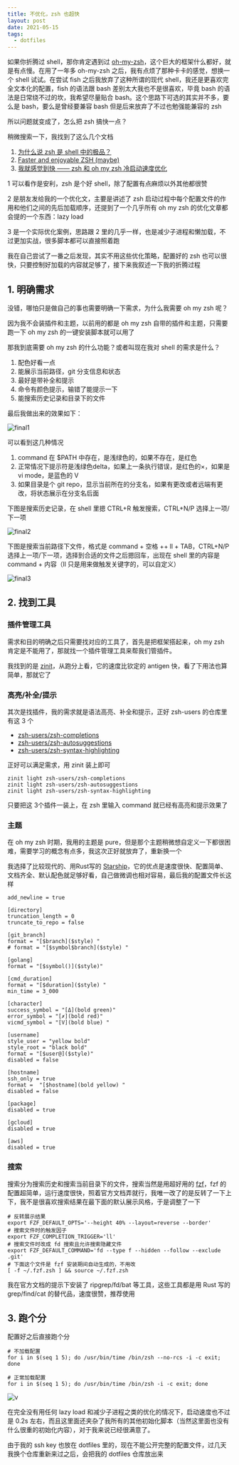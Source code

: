 ```yaml
---
title: 不优化，zsh 也超快
layout: post
date: 2021-05-15
tags:
  - dotfiles
---
```


如果你折腾过 shell，那你肯定遇到过 [oh-my-zsh](https://ohmyz.sh/)，这个巨大的框架什么都好，就是有点慢。在用了一年多 oh-my-zsh 之后，我有点烦了那种卡卡的感觉，想换一个 shell 试试。在尝试 fish 之后我放弃了这种所谓的现代 shell，我还是更喜欢完全文本化的配置，fish 的语法跟 bash 差别太大我也不是很喜欢，毕竟 bash 的语法是日常绕不过的坎，我希望尽量贴合 bash。这个思路下可选的其实并不多，要么是 bash，要么是曾经要兼容 bash 但是后来放弃了不过也勉强能兼容的 zsh

所以问题就变成了，怎么把 zsh 搞快一点？

稍微搜索一下，我找到了这么几个文档

1. [为什么说 zsh 是 shell 中的极品？](https://www.zhihu.com/question/21418449)
2. [Faster and enjoyable ZSH (maybe)](https://htr3n.github.io/2018/07/faster-zsh/)
3. [我就感觉到快 —— zsh 和 oh my zsh 冷启动速度优化](https://blog.skk.moe/post/make-oh-my-zsh-fly/#)

1 可以看作是安利，zsh 是个好 shell，除了配置有点麻烦以外其他都很赞

2 是朋友发给我的一个优化文，主要是讲述了 zsh 启动过程中每个配置文件的作用和他们之间的先后加载顺序，还提到了一个几乎所有 oh my zsh 的优化文章都会提的一个东西：lazy load

3 是一个实际优化案例，思路跟 2 里的几乎一样，也是减少子进程和懒加载，不过更加实战，很多脚本都可以直接照着跑

我在自己尝试了一番之后发现，其实不用这些优化策略，配置好的 zsh 也可以很快，只要控制好加载的内容就足够了，接下来我叙述一下我的折腾过程

## 1. 明确需求

没错，哪怕只是做自己的事也需要明确一下需求，为什么我需要 oh my zsh 呢？

因为我不会装插件和主题，以前用的都是 oh my zsh 自带的插件和主题，只需要跑一下 oh my zsh 的一键安装脚本就可以用了

那我到底需要 oh my zsh 的什么功能？或者叫现在我对 shell 的需求是什么？

1. 配色好看一点
2. 能展示当前路径，git 分支信息和状态
3. 最好是带补全和提示
4. 命令有颜色提示，输错了能提示一下
5. 能搜索历史记录和目录下的文件

最后我做出来的效果如下：

![final1](/images/zsh-refresh/final-1.png)

可以看到这几种情况

1. command 在 $PATH 中存在，是浅绿色的，如果不存在，是红色
2. 正常情况下提示符是浅绿色delta，如果上一条执行错误，是红色的×，如果是 vi mode，是蓝色的 V
3. 如果目录是个 git repo，显示当前所在的分支名，如果有更改或者远端有更改，将状态展示在分支名后面

下图是搜索历史记录，在 shell 里摁 CTRL+R 触发搜索，CTRL+N/P 选择上一项/下一项

![final2](/images/zsh-refresh/final-2.png)

下图是搜索当前路径下文件，格式是 command + 空格 ++ ll + TAB，CTRL+N/P 选择上一项/下一项，选择到合适的文件之后摁回车，出现在 shell 里的内容是 command + 内容（ll 只是用来做触发关键字的，可以自定义）

![final3](/images/zsh-refresh/final-3.png)

## 2. 找到工具

### 插件管理工具

需求和目的明确之后只需要找对应的工具了，首先是把框架搭起来，oh my zsh 肯定是不能用了，那就找一个插件管理工具来帮我们管插件。

我找到的是 [zinit](https://github.com/zdharma/zinit)，从跑分上看，它的速度比钦定的 antigen 快，看了下用法也算简单，那就它了

### 高亮/补全/提示

其次是找插件，我的需求就是语法高亮、补全和提示，正好 zsh-users 的仓库里有这 3 个

+ [zsh-users/zsh-completions](https://github.com/zsh-users/zsh-completions)
+ [zsh-users/zsh-autosuggestions](https://github.com/zsh-users/zsh-autosuggestions)
+ [zsh-users/zsh-syntax-highlighting](https://github.com/zsh-users/zsh-syntax-highlighting)

正好可以满足需求，用 zinit 装上即可

```shell
zinit light zsh-users/zsh-completions
zinit light zsh-users/zsh-autosuggestions
zinit light zsh-users/zsh-syntax-highlighting
```

只要把这 3个插件一装上，在 zsh 里输入 command 就已经有高亮和提示效果了

### 主题

在 oh my zsh 时期，我用的主题是 pure，但是那个主题稍微想自定义一下都很困难，需要学习的概念有点多，我这次正好就放弃了，重新换一个

我选择了比较现代的、用Rust写的 [Starship](https://starship.rs/)，它的优点是速度很快、配置简单、文档齐全、默认配色就足够好看，自己做微调也相对容易，最后我的配置文件长这样

```config
add_newline = true

[directory]
truncation_length = 0
truncate_to_repo = false

[git_branch]
format = "[$branch]($style) "
# format = "[$symbol$branch]($style) "

[golang]
format = "[$symbol()]($style)"

[cmd_duration]
format = "[$duration]($style) "
min_time = 3_000

[character]
success_symbol = "[Δ](bold green)"
error_symbol = "[✗](bold red)"
vicmd_symbol = "[V](bold blue) "

[username]
style_user = "yellow bold"
style_root = "black bold"
format = "[$user@]($style)"
disabled = false

[hostname]
ssh_only = true
format =  "[$hostname](bold yellow) "
disabled = false

[package]
disabled = true

[gcloud]
disabled = true

[aws]
disabled = true
```

### 搜索

搜索分为搜索历史和搜索当前目录下的文件，搜索当然是用超好用的 [fzf](https://github.com/junegunn/fzf)，fzf 的配置超简单，运行速度很快，照着官方文档弄就行，我唯一改了的是反转了一下上下，我不是很喜欢搜索结果在最下面的默认展示风格，于是调整了一下

``` shell
# 反转展示结果
export FZF_DEFAULT_OPTS='--height 40% --layout=reverse --border'
# 搜索文件时的触发因子
export FZF_COMPLETION_TRIGGER='ll'
# 搜索文件时改成 fd 搜索且允许搜索隐藏文件
export FZF_DEFAULT_COMMAND='fd --type f --hidden --follow --exclude .git'
# 下面这个文件是 fzf 安装期间自动生成的，不用改
[ -f ~/.fzf.zsh ] && source ~/.fzf.zsh
```

我在官方文档的提示下安装了 ripgrep/fd/bat 等工具，这些工具都是用 Rust 写的 grep/find/cat 的替代品，速度很赞，推荐使用

## 3. 跑个分

配置好之后直接跑个分

```shell
# 不加载配置
for i in $(seq 1 5); do /usr/bin/time /bin/zsh --no-rcs -i -c exit; done

# 正常加载配置
for i in $(seq 1 5); do /usr/bin/time /bin/zsh -i -c exit; done
```

![v](/images/zsh-refresh/v.png)

在完全没有用任何 lazy load 和减少子进程之类的优化的情况下，启动速度也不过是 0.2s 左右，而且这里面还夹杂了我所有的其他初始化脚本（当然这里面也没有什么很重的初始化内容），对于我来说已经很满意了。

由于我的 ssh key 也放在 dotfiles 里的，现在不能公开完整的配置文件，过几天我换个仓库重新来过之后，会把我的 dotfiles 仓库放出来